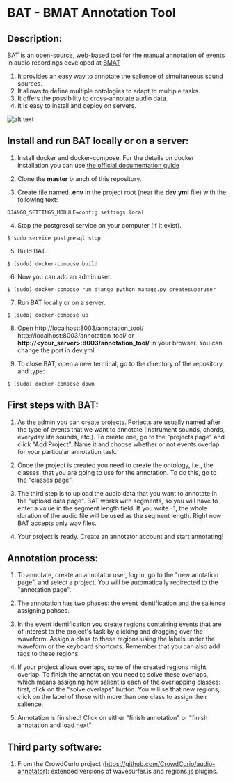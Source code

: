 BAT - BMAT Annotation Tool
==========

Description:
--------------

BAT is an open-source, web-based tool for the manual annotation of events in audio recordings developed at [BMAT](http://www.bmat.com)

1. It provides an easy way to annotate the salience of simultaneous sound sources.
2. It allows to define multiple ontologies to adapt to multiple tasks.
3. It offers the possibility to cross-annotate audio data. 
4. It is easy to install and deploy on servers.

![alt text](https://github.com/BlaiMelendezCatalan/BAT/blob/master/other/gif.gif "Annotation process")

Install and run BAT locally or on a server:
--------------

1. Install docker and docker-compose. For the details on docker installation you can use [the official documentation guide](https://docs.docker.com/engine/installation/linux/ubuntulinux/)


2. Clone the **master** branch of this repository.


3. Create file named **.env** in the project root (near the **dev.yml** file) with the following text:

`DJANGO_SETTINGS_MODULE=config.settings.local`

4. Stop the postgresql service on your computer (if it exist).

`$ sudo service postgresql stop`

5. Build BAT.

`$ (sudo) docker-compose build`
    
6. Now you can add an admin user.

`$ (sudo) docker-compose run django python manage.py createsuperuser`

7. Run BAT locally or on a server.

`$ (sudo) docker-compose up`

8. Open http://localhost:8003/annotation_tool/ http://localhost:8003/annotation_tool/ or **http://<your_server>:8003/annotation_tool/** in your browser. You can change the port in dev.yml.

9. To close BAT, open a new terminal, go to the directory of the repository and type:

`$ (sudo) docker-compose down`

First steps with BAT:
--------------

1. As the admin you can create projects. Porjects are usually named after the type of events that we want to annotate (instrument sounds, chords, everyday life sounds, etc.). To create one, go to the "projects page" and click "Add Project". Name it and choose whether or not events overlap for your particular annotation task.

2. Once the project is created you need to create the ontology, i.e., the classes, that you are going to use for the annotation. To do this, go to the "classes page". 

3. The third step is to upload the audio data that you want to annotate in the "upload data page". BAT works with segments, so you will have to enter a value in the segment length field. If you write -1, the whole duration of the audio file will be used as the segment length. Right now BAT accepts only wav files. 

4. Your project is ready. Create an annotator account and start annotating!

Annotation process:
--------------

1. To annotate, create an annotator user, log in, go to the "new anotation page", and select a project. You will be automatically redirected to the "annotation page".

2. The annotation has two phases: the event identification and the salience assigning pahses.

3. In the event identification you create regions containing events that are of interest to the project's task by clicking and dragging over the waveform. Assign a class to these regions using the labels under the waveform or the keyboard shortcuts. Remember that you can also add tags to these regions.

4. If your project allows overlaps, some of the created regions might overlap. To finish the annotation you need to solve these overlaps, which means assigning how salient is each of the overlapping classes: first, click on the "solve overlaps" button. You will se that new regions, click on the label of those with more than one class to assign their salience.

5. Annotation is finished! Click on either "finish annotation" or "finish annotation and load next"

Third party software:
--------------

1. From the CrowdCurio project (https://github.com/CrowdCurio/audio-annotator): extended versions of wavesurfer.js and regions.js plugins.
